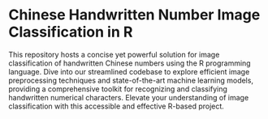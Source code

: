 # Chinese Handwritten Number Image Classification in R

This repository hosts a concise yet powerful solution for image classification of handwritten Chinese numbers using the R programming language. Dive into our streamlined codebase to explore efficient image preprocessing techniques and state-of-the-art machine learning models, providing a comprehensive toolkit for recognizing and classifying handwritten numerical characters. Elevate your understanding of image classification with this accessible and effective R-based project.
